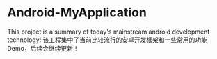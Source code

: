 # Android-MyApplication
This project is a summary of today's mainstream android development technology!
该工程集中了当前比较流行的安卓开发框架和一些常用的功能Demo，后续会继续更新！
